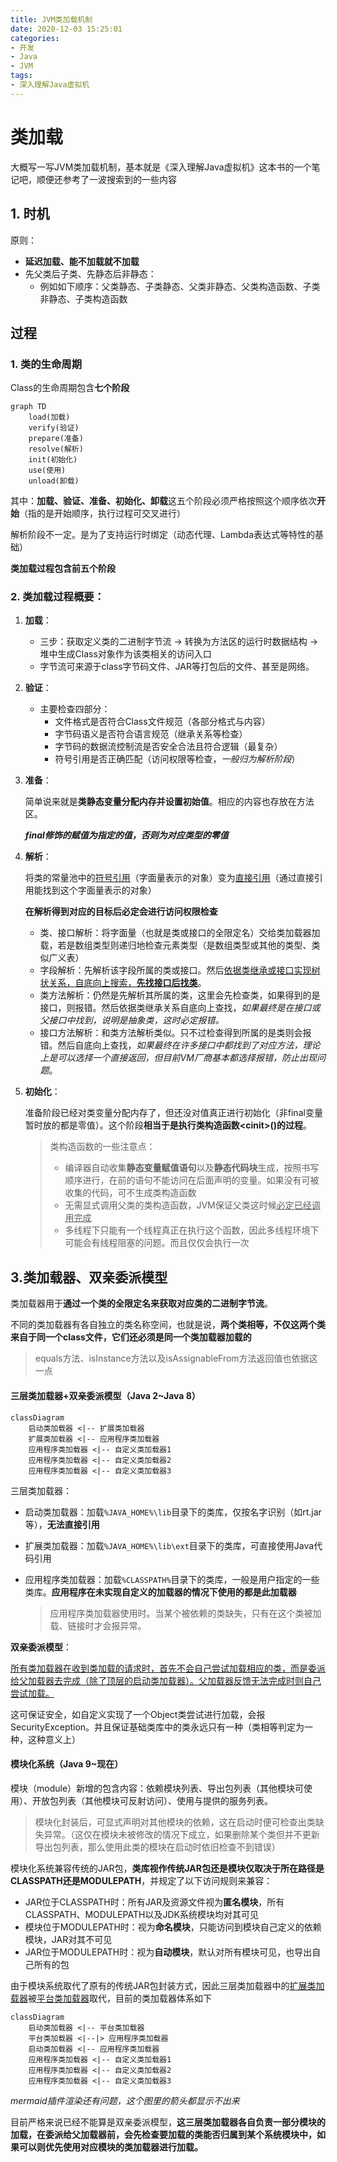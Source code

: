 ```yaml
---
title: JVM类加载机制
date: 2020-12-03 15:25:01
categories: 
- 开发
- Java
- JVM
tags: 
- 深入理解Java虚拟机
---
```


# 类加载

大概写一写JVM类加载机制，基本就是《深入理解Java虚拟机》这本书的一个笔记吧，顺便还参考了一波搜索到的一些内容



## 1. 时机

原则：

- **延迟加载、能不加载就不加载**
- 先父类后子类、先静态后非静态：
  - 例如如下顺序：父类静态、子类静态、父类非静态、父类构造函数、子类非静态、子类构造函数



## 过程

### 1. 类的生命周期

Class的生命周期包含**七个阶段**

```mermaid
graph TD
	load(加载)
	verify(验证)
	prepare(准备)
	resolve(解析)
	init(初始化)
	use(使用)
	unload(卸载)
```

其中：**加载、验证、准备、初始化、卸载**这五个阶段必须严格按照这个顺序依次**开始**（指的是开始顺序，执行过程可交叉进行）

解析阶段不一定。是为了支持运行时绑定（动态代理、Lambda表达式等特性的基础）

**类加载过程包含前五个阶段**



### 2. 类加载过程概要：

1. **加载**：

   - 三步：获取定义类的二进制字节流 -> 转换为方法区的运行时数据结构 -> 堆中生成Class对象作为该类相关的访问入口
   - 字节流可来源于class字节码文件、JAR等打包后的文件、甚至是网络。

2. **验证**：

   - 主要检查四部分：
     - 文件格式是否符合Class文件规范（各部分格式与内容）
     - 字节码语义是否符合语言规范（继承关系等检查）
     - 字节码的数据流控制流是否安全合法且符合逻辑（最复杂）
     - 符号引用是否正确匹配（访问权限等检查，*一般归为解析阶段*）

3. **准备**：

   简单说来就是**类静态变量分配内存并设置初始值**。相应的内容也存放在方法区。

   ***final修饰的赋值为指定的值，否则为对应类型的零值***

4. **解析**：

   将类的常量池中的<u>符号引用</u>（字面量表示的对象）变为<u>直接引用</u>（通过直接引用能找到这个字面量表示的对象）

   **在解析得到对应的目标后必定会进行访问权限检查**

   - 类、接口解析：将字面量（也就是类或接口的全限定名）交给类加载器加载，若是数组类型则递归地检查元素类型（是数组类型或其他的类型、类似广义表）
   - 字段解析：先解析该字段所属的类或接口。然后<u>依据类继承或接口实现树状关系，自底向上搜索，**先找接口后找类**</u>。
   - 类方法解析：仍然是先解析其所属的类，这里会先检查类，如果得到的是接口，则报错。然后依据类继承关系自底向上查找，*如果最终是在接口或父接口中找到，说明是抽象类，这时必定报错。*
   - 接口方法解析：和类方法解析类似。只不过检查得到所属的是类则会报错。然后自底向上查找，*如果最终在许多接口中都找到了对应方法，理论上是可以选择一个直接返回，但目前VM厂商基本都选择报错，防止出现问题*。

5. **初始化**：

   准备阶段已经对类变量分配内存了，但还没对值真正进行初始化（非final变量暂时放的都是零值）。这个阶段**相当于是执行类构造函数\<cinit\>()的过程**。

   > 类构造函数的一些注意点：
   >
   > - 编译器自动收集**静态变量赋值语句**以及**静态代码块**生成，按照书写顺序进行，在前的语句不能访问在后面声明的变量。如果没有可被收集的代码，可不生成类构造函数
   > - 无需显式调用父类的类构造函数，JVM保证父类这时候<u>必定已经调用完成</u>
   > - 多线程下只能有一个线程真正在执行这个函数，因此多线程环境下可能会有线程阻塞的问题。而且仅仅会执行一次



## 3.类加载器、双亲委派模型

类加载器用于**通过一个类的全限定名来获取对应类的二进制字节流**。

不同的类加载器有各自独立的类名称空间，也就是说，**两个类相等，不仅这两个类来自于同一个class文件，它们还必须是同一个类加载器加载的**

> equals方法、isInstance方法以及isAssignableFrom方法返回值也依据这一点



#### **三层类加载器+双亲委派模型（Java 2~Java 8）**

```mermaid
classDiagram
	启动类加载器 <|-- 扩展类加载器
	扩展类加载器 <|-- 应用程序类加载器
	应用程序类加载器 <|-- 自定义类加载器1
	应用程序类加载器 <|-- 自定义类加载器2
	应用程序类加载器 <|-- 自定义类加载器3
```

三层类加载器：

- 启动类加载器：加载`%JAVA_HOME%\lib`目录下的类库，仅按名字识别（如rt.jar等），**无法直接引用**

- 扩展类加载器：加载`%JAVA_HOME%\lib\ext`目录下的类库，可直接使用Java代码引用

- 应用程序类加载器：加载`%CLASSPATH%`目录下的类库，一般是用户指定的一些类库。**应用程序在未实现自定义的加载器的情况下使用的都是此加载器**

  > 应用程序类加载器使用时。当某个被依赖的类缺失，只有在这个类被加载、链接时才会报异常。

**双亲委派模型**：

​	<u>所有类加载器在收到类加载的请求时，首先不会自己尝试加载相应的类，而是委派给父加载器去完成（除了顶层的启动类加载器）。父加载器反馈无法完成时则自己尝试加载。</u>

​	这可保证安全，如自定义实现了一个Object类尝试进行加载，会报SecurityException。并且保证基础类库中的类永远只有一种（类相等判定为一种，这种意义上）



#### **模块化系统（Java 9~现在）**

模块（module）新增的包含内容：依赖模块列表、导出包列表（其他模块可使用）、开放包列表（其他模块可反射访问）、使用与提供的服务列表。

> 模块化封装后，可显式声明对其他模块的依赖，这在启动时便可检查出类缺失异常。（这仅在模块未被修改的情况下成立，如果删除某个类但并不更新导出包列表，那么使用此类的模块在启动时依旧检查不到错误）

模块化系统兼容传统的JAR包，**类库视作传统JAR包还是模块仅取决于所在路径是CLASSPATH还是MODULEPATH**，并规定了以下访问规则来兼容：

- JAR位于CLASSPATH时：所有JAR及资源文件视为**匿名模块**，所有CLASSPATH、MODULEPATH以及JDK系统模块均对其可见
- 模块位于MODULEPATH时：视为**命名模块**，只能访问到模块自己定义的依赖模块，JAR对其不可见
- JAR位于MODULEPATH时：视为**自动模块**，默认对所有模块可见，也导出自己所有的包

由于模块系统取代了原有的传统JAR包封装方式，因此三层类加载器中的<u>扩展类加载器</u>被<u>平台类加载器</u>取代，目前的类加载器体系如下

```mermaid
classDiagram
	启动类加载器 <|-- 平台类加载器
	平台类加载器 <|--|> 应用程序类加载器
	启动类加载器 <|-- 应用程序类加载器
	应用程序类加载器 <|-- 自定义类加载器1
	应用程序类加载器 <|-- 自定义类加载器2
	应用程序类加载器 <|-- 自定义类加载器3
```

*mermaid插件渲染还有问题，这个图里的箭头都显示不出来*

目前严格来说已经不能算是双亲委派模型，**这三层类加载器各自负责一部分模块的加载，在委派给父加载器前，会先检查要加载的类能否归属到某个系统模块中，如果可以则优先使用对应模块的类加载器进行加载。**
